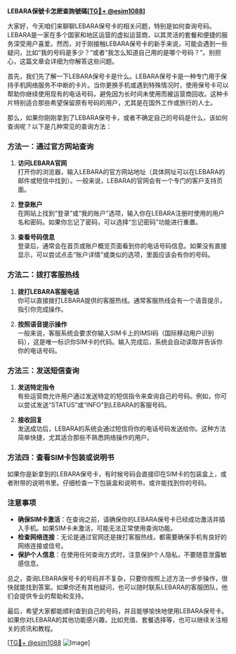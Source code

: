 **LEBARA保號卡怎麽查詢號碼[[TG💪+ @esim1088](https://t.me/s/esim1088)]**

大家好，今天咱们来聊聊LEBARA保号卡的相关问题，特别是如何查询号码。LEBARA是一家在多个国家和地区运营的虚拟运营商，以其灵活的套餐和便捷的服务深受用户喜爱。然而，对于刚接触LEBARA保号卡的新手来说，可能会遇到一些疑问，比如“我的号码是多少？”或者“我怎么知道自己用的是哪个号码？”。别担心，这篇文章会详细为你解答这些问题。

首先，我们先了解一下LEBARA保号卡是什么。LEBARA保号卡是一种专门用于保持手机网络服务不中断的卡片。当你更换手机或遇到特殊情况时，使用保号卡可以帮助你继续使用现有的电话号码，避免因为长时间未使用而被运营商回收。这种卡片特别适合那些希望保留原有号码的用户，尤其是在国外工作或旅行的人士。

那么，如果你刚刚拿到了LEBARA保号卡，或者不确定自己的号码是什么，该如何查询呢？以下是几种常见的查询方法：

### 方法一：通过官方网站查询

1. **访问LEBARA官网**  
   打开你的浏览器，输入LEBARA的官方网站地址（具体网址可以在LEBARA的邮件或短信中找到）。一般来说，LEBARA的官网会有一个专门的客户支持页面。

2. **登录账户**  
   在网站上找到“登录”或“我的账户”选项，输入你在LEBARA注册时使用的用户名和密码。如果你忘记了密码，可以选择“忘记密码”功能进行重置。

3. **查看号码信息**  
   登录后，通常会在首页或账户概览页面看到你的电话号码信息。如果没有直接显示，可以尝试点击“账户详情”或类似的选项，里面应该会有你的号码。

### 方法二：拨打客服热线

1. **拨打LEBARA客服电话**  
   你可以直接拨打LEBARA提供的客服热线。通常客服热线会有一个语音提示，指引你完成操作。

2. **按照语音提示操作**  
   一般来说，客服系统会要求你输入SIM卡上的IMSI码（国际移动用户识别码），这是唯一标识你SIM卡的代码。输入完成后，系统会自动读取并告诉你你的电话号码。

### 方法三：发送短信查询

1. **发送特定指令**  
   有些运营商允许用户通过发送特定的短信指令来查询自己的号码。例如，你可以尝试发送“STATUS”或“INFO”到LEBARA的客服号码。

2. **接收回复**  
   发送成功后，LEBARA的系统会通过短信将你的电话号码发送给你。这种方法简单快捷，尤其适合那些不熟悉网络操作的用户。

### 方法四：查看SIM卡包装或说明书

如果你是新拿到的LEBARA保号卡，有时候号码会直接印在SIM卡的包装盒上，或者附带的说明书里。仔细检查一下包装盒和说明书，或许能找到你的号码。

### 注意事项

- **确保SIM卡激活**：在查询之前，请确保你的LEBARA保号卡已经成功激活并插入手机。如果SIM卡未激活，可能无法正常使用查询功能。
- **检查网络连接**：无论是通过官网还是拨打客服热线，都需要确保手机有良好的网络连接或信号。
- **保护个人信息**：在使用任何查询方式时，注意保护个人隐私，不要随意泄露敏感信息。

总之，查询LEBARA保号卡的号码并不复杂，只要你按照上述方法一步步操作，很快就能找到答案。如果你还有其他疑问，也可以随时联系LEBARA的客服团队，他们会提供专业的帮助和支持。

最后，希望大家都能顺利查到自己的号码，并且能够愉快地使用LEBARA保号卡。如果你对LEBARA的其他功能感兴趣，比如充值、套餐选择等，也可以继续关注相关的资讯和教程。

[[TG💪+ @esim1088](https://t.me/s/esim1088) ![Image](https://i.postimg.cc/4NQfJmqS/Snipaste-2025-05-13-00-14-12.png)]